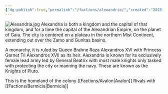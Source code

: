 ```yaml
---
{"dg-publish":true,"permalink":"/factions/alexandria/","created":"2025-05-30T06:04:33.000-05:00"}
---
```


![Alexandria.jpg](/img/user/Assets/Alexandria.jpg)
Alexandria is both a kingdom and the capital of that kingdom, and for a time the capital of the Alexandrian Empire, on the planet of Gaia. The city is centered on a plateau in the northern Mist Continent, extending out over the Zamo and Gunitas basins.

A monarchy, it is ruled by Queen Brahne Raza Alexandros XVI with Princess Garnet Til Alexandros XVII as its heir. Alexandria is known for its exclusively female lead army led by General Beatrix with most male knights only tasked with protecting the city or manning the navy. These are known as the Knights of Pluto.

This is the homeland of the colony [[Factions/Avalon\|Avalon]]
Rivals with [[Factions/Bermicia\|Bermicia]]
